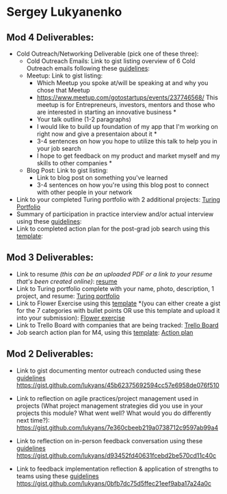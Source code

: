 # Sergey Lukyanenko

## Mod 4 Deliverables:
* Cold Outreach/Networking Deliverable (pick one of these three):
    * Cold Outreach Emails: Link to gist listing overview of 6 Cold Outreach emails following these [guidelines](https://github.com/turingschool/career-development-curriculum/blob/master/module_four/cold_outreach_deliverable_guidelines.md):
    * Meetup: Link to gist listing: 
      * Which Meetup you spoke at/will be speaking at and why you chose that Meetup
      * https://www.meetup.com/gotostartups/events/237746568/ This meetup is for Entrepreneurs, investors, mentors and those who are interested in starting an innovative business *
      * Your talk outline (1-2 paragraphs)
      * I would like to build up foundation of my app that I'm working on right now and give a presentaion about it *
      * 3-4 sentences on how you hope to utilize this talk to help you in your job search
      * I hope to get feedback on my product and market myself and my skills to other companies *
    * Blog Post: Link to gist listing:
       * Link to blog post on something you've learned
       * 3-4 sentences on how you're using this blog post to connect with other people in your network 
* Link to your completed Turing portfolio with 2 additional projects: [Turing Portfolio](https://www.turing.io/alumni/sergey-lukyanenko)
* Summary of participation in practice interview and/or actual interview using these [guidelines](https://github.com/turingschool/career-development-curriculum/blob/master/module_four/interview_practice_reflection_guidelines.md):
* Link to completed action plan for the post-grad job search using this [template](https://github.com/turingschool/career-development-curriculum/blob/master/module_four/post_grad_plan.md): 

## Mod 3 Deliverables:

* Link to resume *(this can be an uploaded PDF or a link to your resume that's been created online)*: 
[resume](https://drive.google.com/file/d/0By0ppWtvZE0FUlZ6VVJISGZFYnM/view?usp=sharing)
* Link to Turing portfolio complete with your name, photo, description, 1 project, and resume: [Turing portfolio](https://www.turing.io/alumni/sergey-lukyanenko)
* Link to Flower Exercise using this [template](https://github.com/turingschool/career-development-curriculum/blob/master/files/Career%20Unit%20-%20The%20Flower%20Diagram.pdf) *(you can either create a gist for the 7 categories with bullet points OR use this template and upload it into your submission): [Flower exercise](https://drive.google.com/file/d/0By0ppWtvZE0FMlgyaTVWelVxb00/view?usp=sharing)
* Link to Trello Board with companies that are being tracked: [Trello Board](https://trello.com/b/eRB8U6XG/job-search)
* Job search action plan for M4, using this [template](https://github.com/turingschool/career-development-curriculum/blob/master/module_three/mod_4_action_plan_template.md): [Action plan](https://gist.github.com/lukyans/c485ead5eda458ccb109086884a6be57)

## Mod 2 Deliverables:
* Link to gist documenting mentor outreach conducted using these [guidelines](https://github.com/turingschool/career-development-curriculum/blob/master/module_two/cold_outreach_i_guidelines.md)
https://gist.github.com/lukyans/45b62375692594cc57e6958de076f510

* Link to reflection on agile practices/project management used in projects (What project management strategies did you use in your projects this module? What went well? What would you do differently next time?):
https://gist.github.com/lukyans/7e360cbeeb219a0738712c9597ab99a4

* Link to reflection on in-person feedback conversation using these [guidelines](https://github.com/turingschool/career-development-curriculum/blob/master/module_two/feedback_conversation_reflection_guidelines.md)
https://gist.github.com/lukyans/d93452fd40631fcebd2be570cd11c40c

* Link to feedback implementation reflection & application of strengths to teams using these [guidelines](https://github.com/turingschool/career-development-curriculum/blob/master/module_two/feedback_implementation_strengths_reflection.md)
https://gist.github.com/lukyans/0bfb7dc75d5ffec21eef9aba17a24a0c
